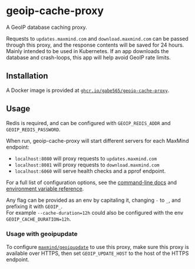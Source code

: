 # geoip-cache-proxy

A GeoIP database caching proxy.

Requests to `updates.maxmind.com` and `download.maxmind.com` can be passed through this proxy, and the response contents will be saved for 24 hours. Mainly intended to be used in Kubernetes. If an app downloads the database and crash-loops, this app will help avoid GeoIP rate limits.

## Installation

A Docker image is provided at [`ghcr.io/gabe565/geoip-cache-proxy`](https://ghcr.io/gabe565/geoip-cache-proxy).

## Usage

Redis is required, and can be configured with `GEOIP_REDIS_ADDR` and `GEOIP_REDIS_PASSWORD`.

When run, geoip-cache-proxy will start different servers for each MaxMind endpoint:
- `localhost:8080` will proxy requests to `updates.maxmind.com`
- `localhost:8081` will proxy requests to `download.maxmind.com`
- `localhost:6060` will serve health checks and a pprof endpoint.

For a full list of configuration options, see the [command-line docs](docs/geoip-cache-proxy.md) and [environment variable reference](docs/envs.md).

Any flag can be provided as an env by capitaling it, changing `-` to `_`, and prefixing it with `GEOIP_`.  
For example `--cache-duration=12h` could also be configured with the env `GEOIP_CACHE_DURATION=12h`.

### Usage with geoipupdate

To configure [`maxmind/geoipupdate`](https://github.com/maxmind/geoipupdate) to use this proxy, make sure this proxy is available over HTTPS, then set `GEOIP_UPDATE_HOST` to the host of the HTTPS endpoint.
